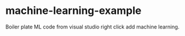 # machine-learning-example
Boiler plate ML code from visual studio right click add machine learning. 
